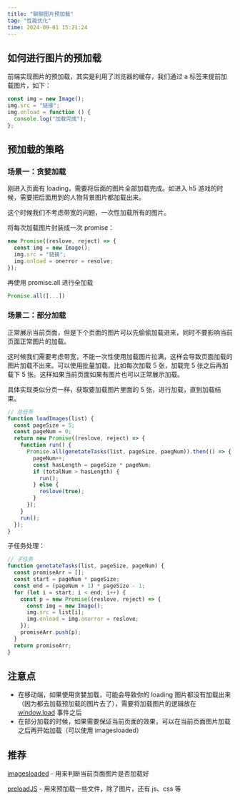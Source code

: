 ```yaml
---
title: "聊聊图片预加载"
tag: "性能优化"
time: 2024-09-01 15:21:24
---
```


## 如何进行图片的预加载

前端实现图片的预加载，其实是利用了浏览器的缓存，我们通过 a 标签来提前加载图片，如下：

```js
const img = new Image();
img.src = "链接";
img.onload = function () {
  console.log("加载完成");
};
```

## 预加载的策略

### 场景一：贪婪加载

刚进入页面有 loading，需要将后面的图片全部加载完成。如进入 h5 游戏的时候，需要把后面用到的人物背景图片都加载出来。

这个时候我们不考虑带宽的问题，一次性加载所有的图片。

将每次加载图片封装成一次 promise：

```js
new Promise((reslove, reject) => {
  const img = new Image();
  img.src = "链接";
  img.onload = onerror = resolve;
});
```

再使用 promise.all 进行全加载

```js
Promise.all([...])
```

### 场景二：部分加载

正常展示当前页面，但是下个页面的图片可以先偷偷加载进来，同时不要影响当前页面正常图片的加载。

这时候我们需要考虑带宽，不能一次性使用加载图片拉满，这样会导致页面加载的图片加载不出来。可以使用批量加载，比如每次加载 5 张，加载完 5 张之后再加载下 5 张。这样如果当前页面如果有图片也可以正常展示加载。

具体实现类似分页一样，获取要加载图片里面的 5 张，进行加载，直到加载结束。

```js
// 总任务
function loadImages(list) {
  const pageSize = 5;
  const pageNum = 0;
  return new Promise((reslove, reject) => {
    function run() {
      Promise.all(genetateTasks(list, pageSize, paegNum)).then(() => {
        pageNum++;
        const hasLength = pageSize * pageNum;
        if (totalNum > hasLength) {
          run();
        } else {
          reslove(true);
        }
      });
    }
    run();
  });
}
```

子任务处理：

```js
// 子任务
function genetateTasks(list, pageSize, pageNum) {
  const promiseArr = [];
  const start = pageNum * pageSize;
  const end = (pageNum + 1) * pageSize - 1;
  for (let i = start; i < end; i++) {
    const p = new Promise((reslove, reject) => {
      const img = new Image();
      img.src = list[i];
      img.onload = img.onerror = reslove;
    });
    promiseArr.push(p);
  }
  return promiseArr;
}
```

## 注意点

- 在移动端，如果使用贪婪加载，可能会导致你的 loading 图片都没有加载出来（因为都去加载预加载的图片去了），需要将加载图片的逻辑放在 [window.load](https://developer.mozilla.org/zh-CN/docs/Web/API/Window/load_event) 事件之后
- 在部分加载的时候，如果需要保证当前页面的效果，可以在当前页面图片加载之后再开始加载（可以使用 imagesloaded）

## 推荐

[imagesloaded](https://github.com/desandro/imagesloaded) - 用来判断当前页面图片是否加载好

[preloadJS](https://github.com/CreateJS/PreloadJS) - 用来预加载一些文件，除了图片，还有 js、css 等

